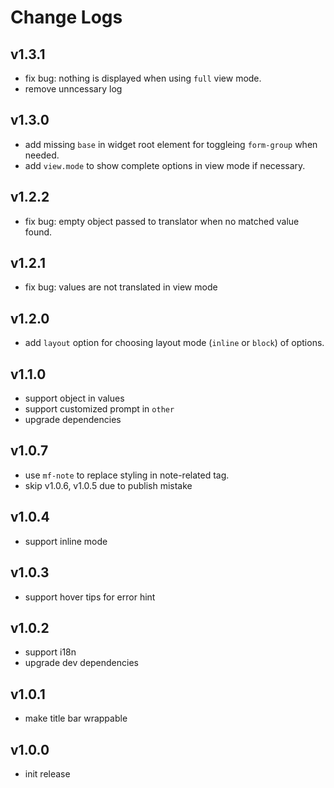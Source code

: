 # Change Logs

## v1.3.1

 - fix bug: nothing is displayed when using `full` view mode.
 - remove unncessary log


## v1.3.0

 - add missing `base` in widget root element for toggleing `form-group` when needed.
 - add `view.mode` to show complete options in view mode if necessary.


## v1.2.2

 - fix bug: empty object passed to translator when no matched value found.


## v1.2.1

 - fix bug: values are not translated in view mode


## v1.2.0

 - add `layout` option for choosing layout mode (`inline` or `block`) of options.


## v1.1.0

 - support object in values
 - support customized prompt in `other`
 - upgrade dependencies


## v1.0.7

 - use `mf-note` to replace styling in note-related tag.
 - skip v1.0.6, v1.0.5 due to publish mistake


## v1.0.4

 - support inline mode


## v1.0.3

 - support hover tips for error hint


## v1.0.2

 - support i18n 
 - upgrade dev dependencies


## v1.0.1

 - make title bar wrappable


## v1.0.0

 - init release

